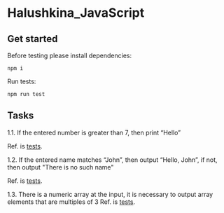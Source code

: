 # Halushkina_JavaScript



## Get started

Before testing please install dependencies:
```shell
npm i
```

Run tests:
```shell
npm run test
```

## Tasks

1.1. If the entered number is greater than 7, then print “Hello”

Ref. is [tests](./src/task1.spec.js).

1.2. If the entered name matches “John”, then output “Hello, John”, if not, then output "There is no such name"

Ref. is [tests](./src/task2.spec.js).

1.3. There is a numeric array at the input, it is necessary to output array elements that are multiples of 3
Ref. is [tests](./src/task3.spec.js).